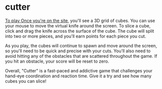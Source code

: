 # cutter

<a href="https://akifgrape.github.io/cutter">To play Once you're on the site</a>, you'll see a 3D grid of cubes. You can use your mouse to move the virtual knife around the screen. To slice a cube, click and drag the knife across the surface of the cube. The cube will split into two or more pieces, and you'll earn points for each piece you cut.

As you play, the cubes will continue to spawn and move around the screen, so you'll need to be quick and precise with your cuts. You'll also need to avoid hitting any of the obstacles that are scattered throughout the game. If you hit an obstacle, your score will be reset to zero.

Overall, "Cutter" is a fast-paced and addictive game that challenges your hand-eye coordination and reaction time. Give it a try and see how many cubes you can slice!

